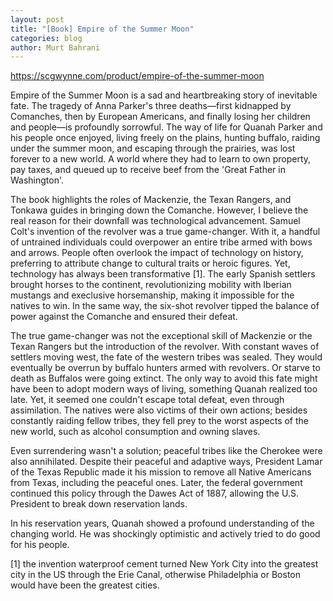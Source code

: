 ```yaml
---
layout: post
title: "[Book] Empire of the Summer Moon"
categories: blog
author: Murt Bahrani
---
```

https://scgwynne.com/product/empire-of-the-summer-moon

Empire of the Summer Moon is a sad and heartbreaking story of inevitable fate. The tragedy of Anna Parker's three deaths—first kidnapped by Comanches, then by European Americans, and finally losing her children and people—is profoundly sorrowful. The way of life for Quanah Parker and his people once enjoyed, living freely on the plains, hunting buffalo, raiding under the summer moon, and escaping through the prairies, was lost forever to a new world. A world where they had to learn to own property, pay taxes, and queued up to receive beef from the 'Great Father in Washington'.

The book highlights the roles of Mackenzie, the Texan Rangers, and Tonkawa guides in bringing down the Comanche. However, I believe the real reason for their downfall was technological advancement. Samuel Colt's invention of the revolver was a true game-changer. With it, a handful of untrained individuals could overpower an entire tribe armed with bows and arrows. People often overlook the impact of technology on history, preferring to attribute change to cultural traits or heroic figures. Yet, technology has always been transformative [1]. The early Spanish settlers brought horses to the continent, revolutionizing mobility with Iberian mustangs and execlusive horsemanship, making it impossible for the natives to win. In the same way, the six-shot revolver tipped the balance of power against the Comanche and ensured their defeat.

The true game-changer was not the exceptional skill of Mackenzie or the Texan Rangers but the introduction of the revolver. With constant waves of settlers moving west, the fate of the western tribes was sealed. They would eventually be overrun by buffalo hunters armed with revolvers. Or starve to death as Buffalos were going extinct.  The only way to avoid this fate might have been to adopt modern ways of living, something Quanah realized too late. Yet, it seemed one couldn't escape total defeat, even through assimilation. The natives were also victims of their own actions; besides constantly raiding fellow tribes, they fell prey to the worst aspects of the new world, such as alcohol consumption and owning slaves. 

Even surrendering wasn't a solution; peaceful tribes like the Cherokee were also annihilated. Despite their peaceful and adaptive ways, President Lamar of the Texas Republic made it his mission to remove all Native Americans from Texas, including the peaceful ones. Later, the federal government continued this policy through the Dawes Act of 1887, allowing the U.S. President to break down reservation lands.

In his reservation years, Quanah showed a profound understanding of the changing world. He was shockingly optimistic and actively tried to do good for his people.

[1] the invention waterproof cement turned New York City into the greatest city in the US through the Erie Canal, otherwise Philadelphia or Boston would have been the greatest cities.
